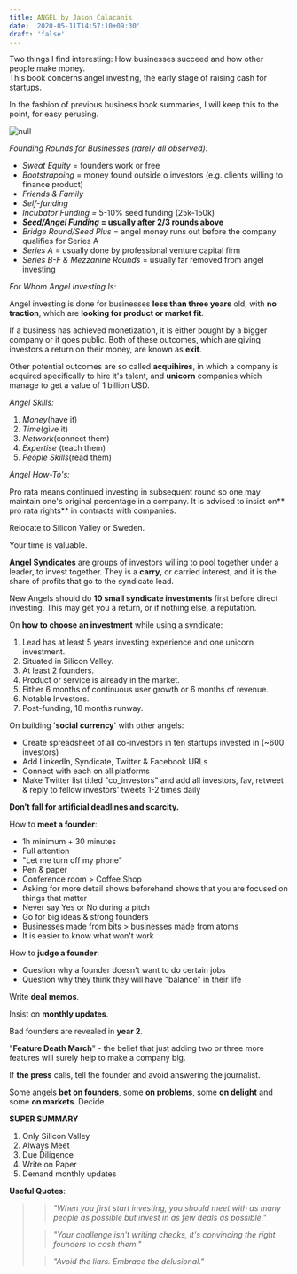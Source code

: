 ```yaml
---
title: ANGEL by Jason Calacanis
date: '2020-05-11T14:57:10+09:30'
draft: 'false'
---
```

Two things I find interesting: How businesses succeed and how other people make money.\
This book concerns angel investing, the early stage of raising cash for startups.

In the fashion of previous business book summaries, I will keep this to the point, for easy perusing.

![null](/images/uploads/angel.jpg)

_Founding Rounds for Businesses (rarely all observed):_

* _Sweat Equity_ = founders work or free
* _Bootstrapping_ = money found outside o investors (e.g. clients willing to finance product)
* _Friends & Family_
* _Self-funding_
* _Incubator Funding =_ 5-10% seed funding (25k-150k)
* **_Seed/Angel Funding_ = usually after 2/3 rounds above**
* _Bridge Round/Seed Plus_ = angel money runs out before the company qualifies for Series A
* _Series A_ = usually done by professional venture capital firm
* _Series B-F & Mezzanine Rounds_ = usually far removed from angel investing

_For Whom Angel Investing Is:_

Angel investing is done for businesses **less than three years** old, with **no traction**, which are **looking for product or market fit**.

If a business has achieved monetization, it is either bought by a bigger company or it goes public. Both of these outcomes, which are giving investors a return on their money, are known as **exit**.

Other potential outcomes are so called **acquihires**, in which a company is acquired specifically to hire it's talent, and **unicorn** companies which manage to get a value of 1 billion USD.

_Angel Skills:_

1. _Money_(have it)
2. _Time_(give it)
3. _Network_(connect them)
4. _Expertise_ (teach them)
5. _People Skills_(read them)

>

_Angel How-To's:_

Pro rata means continued investing in subsequent round so one may maintain one's original percentage in a company. It is advised to insist on** pro rata rights** in contracts with companies.

Relocate to Silicon Valley or Sweden.

Your time is valuable.

**Angel Syndicates** are groups of investors willing to pool together under a leader, to invest together. They is a **carry**, or carried interest, and it is the share of profits that go to the syndicate lead.

New Angels should do **10 small syndicate investments** first before direct investing. This may get you a return, or if nothing else, a reputation.

On **how to choose an investment** while using a syndicate: 

1. Lead has at least 5 years investing experience and one unicorn investment.
2. Situated in Silicon Valley.
3. At least 2 founders.
4. Product or service is already in the market.
5. Either 6 months of continuous user growth or 6 months of revenue.
6. Notable Investors.
7. Post-funding, 18 months runway.

On building '**social currency**' with other angels:

* Create spreadsheet of all co-investors in ten startups invested in (~600 investors)
* Add LinkedIn, Syndicate, Twitter & Facebook URLs
* Connect with each on all platforms
* Make Twitter list titled "co_investors" and add all investors, fav, retweet & reply to fellow investors' tweets 1-2 times daily

**Don't fall for artificial deadlines and scarcity.**

How to **meet a founder**:

* 1h minimum + 30 minutes
* Full attention
* "Let me turn off my phone"
* Pen & paper
* Conference room > Coffee Shop
* Asking for more detail shows beforehand shows that you are focused on things that matter
* Never say Yes or No during a pitch
* Go for big ideas & strong founders
* Businesses made from bits > businesses made from atoms
* It is easier to know what won't work

How to **judge a founder**:

* Question why a founder doesn't want to do certain jobs
* Question why they think they will have "balance" in their life

Write **deal memos**.

Insist on **monthly updates**.

Bad founders are revealed in **year 2**.

"**Feature Death March**" - the belief that just adding two or three more features will surely help to make a company big.

If **the press** calls, tell the founder and avoid answering the journalist.

Some angels **bet on founders**, some **on problems**, some **on delight** and some **on markets**. Decide.

**SUPER SUMMARY**

1. Only Silicon Valley
2. Always Meet
3. Due Diligence
4. Write on Paper
5. Demand monthly updates

**Useful Quotes**:

> > _"When you first start investing, you should meet with as many people as possible but invest in as few deals as possible."_
>
>
>
> > _"Your challenge isn't writing checks, it's convincing the right founders to cash them."_
>
>
>
> > _"Avoid the liars. Embrace the delusional."_

